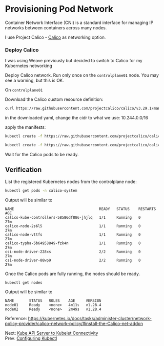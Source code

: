 # Provisioning Pod Network

Container Network Interface (CNI) is a standard interface for managing IP networks between containers across many nodes.

I use Project Calico - [Calico](https://www.tigera.io/project-calico/) as networking option.


### Deploy Calico

I was using Weave previously but decided to switch to Calico for my Kubernetes networking

Deploy Calico network. Run only once on the `controlplane01` node. You may see a warning, but this is OK.

[//]: # (host:controlplane01)

On `controlplane01`

Download the Calico custom resource definition:
```bash
curl https://raw.githubusercontent.com/projectcalico/calico/v3.29.1/manifests/custom-resources.yaml -O
```
in the downloaded yaml, change the cidr to what we use: 10.244.0.0/16

apply the manifests:

```bash
kubectl create -f https://raw.githubusercontent.com/projectcalico/calico/v3.29.1/manifests/crds.yaml
```

```bash
kubectl create -f https://raw.githubusercontent.com/projectcalico/calico/v3.29.1/manifests/tigera-operator.yaml

```

Wait for the Calico pods to be ready.

## Verification

[//]: # (command:kubectl rollout status daemonset calico-node -n calico-system --timeout=90s)

List the registered Kubernetes nodes from the controlplane node:

```bash
kubectl get pods -n calico-system
```

Output will be similar to

```
NAME                                       READY   STATUS    RESTARTS   AGE
calico-kube-controllers-58586df886-jhjlq   1/1     Running   0          27m
calico-node-2s6l5                          1/1     Running   0          27m
calico-node-vttfs                          1/1     Running   0          27m
calico-typha-5b64958849-fzk4n              1/1     Running   0          27m
csi-node-driver-228xs                      2/2     Running   0          27m
csi-node-driver-88wp9                      2/2     Running   0          27m
```

Once the Calico pods are fully running, the nodes should be ready.

```bash
kubectl get nodes
```

Output will be similar to

```
NAME       STATUS   ROLES    AGE     VERSION
node01     Ready    <none>   4m11s   v1.28.4
node02     Ready    <none>   2m49s   v1.28.4
```

Reference: https://kubernetes.io/docs/tasks/administer-cluster/network-policy-provider/calico-network-policy/#install-the-Calico-net-addon

Next: [Kube API Server to Kubelet Connectivity](./14-kube-apiserver-to-kubelet.md)</br>
Prev: [Configuring Kubectl](./12-configuring-kubectl.md)
